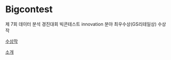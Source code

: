 # Bigcontest
제 7회 데이터 분석 경진대회 빅콘테스트 innovation 분야 최우수상(GS리테일상) 수상작


[수상작](https://iewha-my.sharepoint.com/:b:/g/personal/192stg11_i_ewha_ac_kr/EU7SxQmfTZVPucWxjNv1ZgcB4OcU2ftjBUc9hCbyD_TZyw?e=zYkRwz)


[소개](https://iewha-my.sharepoint.com/:b:/g/personal/192stg11_i_ewha_ac_kr/EaKUHXsskJZLvEfv5USIQOkBwUmKdx9anQs0kkv9E_LCJQ?e=G1ZtA9)
